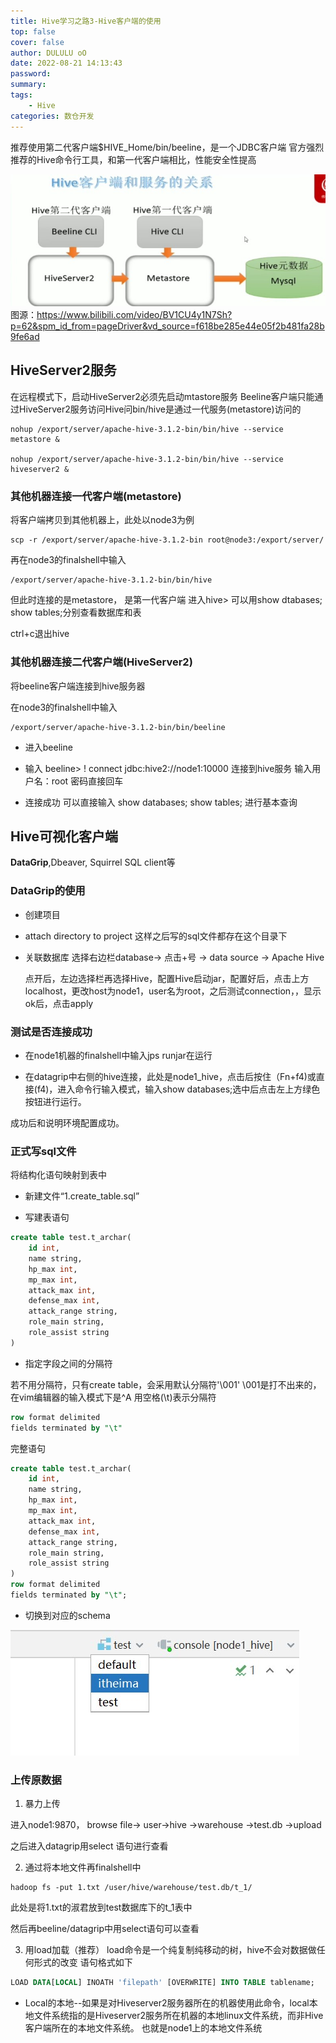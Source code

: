 ```yaml
---
title: Hive学习之路3-Hive客户端的使用
top: false
cover: false
author: DULULU oO
date: 2022-08-21 14:13:43
password:
summary:
tags: 
    - Hive
categories: 数仓开发
---
```


推荐使用第二代客户端$HIVE_Home/bin/beeline，是一个JDBC客户端
官方强烈推荐的Hive命令行工具，和第一代客户端相比，性能安全性提高

![Hive客户端与服务的关系](/img/posts/DataRepos/hive客户端1&2.jpg)
图源：https://www.bilibili.com/video/BV1CU4y1N7Sh?p=62&spm_id_from=pageDriver&vd_source=f618be285e44e05f2b481fa28b9fe6ad

## HiveServer2服务

在远程模式下，启动HiveServer2必须先启动mtastore服务
Beeline客户端只能通过HiveServer2服务访问Hive问bin/hive是通过一代服务(metastore)访问的

```shell
nohup /export/server/apache-hive-3.1.2-bin/bin/hive --service metastore &

nohup /export/server/apache-hive-3.1.2-bin/bin/hive --service hiveserver2 &
```

### 其他机器连接一代客户端(metastore)

将客户端拷贝到其他机器上，此处以node3为例

```shell
scp -r /export/server/apache-hive-3.1.2-bin root@node3:/export/server/
```

再在node3的finalshell中输入
```shell
/export/server/apache-hive-3.1.2-bin/bin/hive
```
但此时连接的是metastore， 是第一代客户端
进入hive>
可以用show dtabases; show tables;分别查看数据库和表

ctrl+c退出hive
### 其他机器连接二代客户端(HiveServer2)

将beeline客户端连接到hive服务器

在node3的finalshell中输入

```shell
/export/server/apache-hive-3.1.2-bin/bin/beeline
```

- 进入beeline

- 输入 beeline> ! connect jdbc:hive2://node1:10000
    连接到hive服务
    输入用户名：root
    密码直接回车

- 连接成功
    可以直接输入 show databases;
                show tables;
    进行基本查询


## Hive可视化客户端

**DataGrip**,Dbeaver, Squirrel SQL client等

### DataGrip的使用

- 创建项目

- attach directory to project
    这样之后写的sql文件都存在这个目录下

- 关联数据库
    选择右边栏database-> 点击+号 -> data source -> Apache Hive

    点开后，左边选择栏再选择Hive，配置Hive启动jar，配置好后，点击上方localhost，更改host为node1，user名为root，之后测试connection，，显示ok后，点击apply



### 测试是否连接成功

- 在node1机器的finalshell中输入jps
runjar在运行

- 在datagrip中右侧的hive连接，此处是node1_hive，点击后按住（Fn+f4)或直接(f4)，进入命令行输入模式，输入show databases;选中后点击左上方绿色按钮进行运行。

成功后和说明环境配置成功。

### 正式写sql文件

将结构化语句映射到表中

- 新建文件“1.create_table.sql”

- 写建表语句

```sql
create table test.t_archar(
    id int,
    name string,
    hp_max int,
    mp_max int,
    attack_max int,
    defense_max int,
    attack_range string,
    role_main string,
    role_assist string
)
```

- 指定字段之间的分隔符

若不用分隔符，只有create table，会采用默认分隔符'\001'
\001是打不出来的，在vim编辑器的输入模式下是^A
用空格(\t)表示分隔符

```sql
row format delimited
fields terminated by "\t"
```

完整语句

```sql
create table test.t_archar(
    id int,
    name string,
    hp_max int,
    mp_max int,
    attack_max int,
    defense_max int,
    attack_range string,
    role_main string,
    role_assist string
)
row format delimited
fields terminated by "\t";
```

- 切换到对应的schema

![切换](/img/posts/DataRepos/Datagrip_switchSchema.jpg)

### 上传原数据

1. 暴力上传

进入node1:9870， browse file-> user->hive ->warehouse ->test.db ->upload

之后进入datagrip用select 语句进行查看

2. 通过将本地文件再finalshell中

```shell
hadoop fs -put 1.txt /user/hive/warehouse/test.db/t_1/
```
此处是将1.txt的淑君放到test数据库下的t_1表中


然后再beeline/datagrip中用select语句可以查看


3. 用load加载（推荐）
load命令是一个纯复制纯移动的树，hive不会对数据做任何形式的改变
语句格式如下
```SQL
LOAD DATA[LOCAL] INOATH 'filepath' [OVERWRITE] INTO TABLE tablename;
```

- Local的本地--如果是对Hiveserver2服务器所在的机器使用此命令，local本地文件系统指的是Hiveserver2服务所在机器的本地linux文件系统，而非Hive客户端所在的本地文件系统。
也就是node1上的本地文件系统

 

    